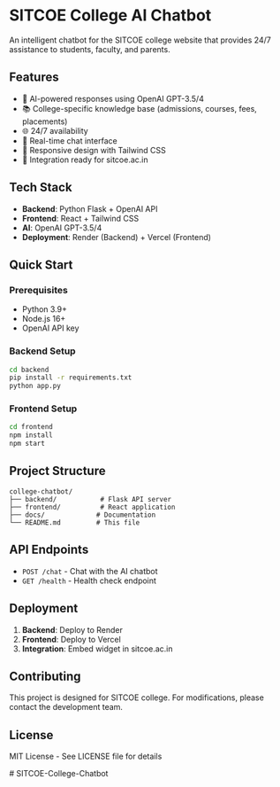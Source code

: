 # SITCOE College AI Chatbot

An intelligent chatbot for the SITCOE college website that provides 24/7 assistance to students, faculty, and parents.

## Features

- 🤖 AI-powered responses using OpenAI GPT-3.5/4
- 📚 College-specific knowledge base (admissions, courses, fees, placements)
- 🌐 24/7 availability
- 💬 Real-time chat interface
- 📱 Responsive design with Tailwind CSS
- 🔗 Integration ready for sitcoe.ac.in

## Tech Stack

- **Backend**: Python Flask + OpenAI API
- **Frontend**: React + Tailwind CSS
- **AI**: OpenAI GPT-3.5/4
- **Deployment**: Render (Backend) + Vercel (Frontend)

## Quick Start

### Prerequisites
- Python 3.9+
- Node.js 16+
- OpenAI API key

### Backend Setup
```bash
cd backend
pip install -r requirements.txt
python app.py
```

### Frontend Setup
```bash
cd frontend
npm install
npm start
```

## Project Structure
```
college-chatbot/
├── backend/           # Flask API server
├── frontend/          # React application
├── docs/             # Documentation
└── README.md         # This file
```

## API Endpoints

- `POST /chat` - Chat with the AI chatbot
- `GET /health` - Health check endpoint

## Deployment

1. **Backend**: Deploy to Render
2. **Frontend**: Deploy to Vercel
3. **Integration**: Embed widget in sitcoe.ac.in

## Contributing

This project is designed for SITCOE college. For modifications, please contact the development team.

## License

MIT License - See LICENSE file for details

#   S I T C O E - C o l l e g e - C h a t b o t  
 